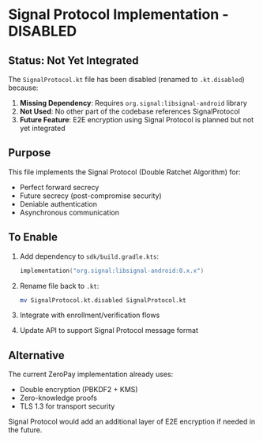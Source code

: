 # Signal Protocol Implementation - DISABLED

## Status: Not Yet Integrated

The `SignalProtocol.kt` file has been disabled (renamed to `.kt.disabled`) because:

1. **Missing Dependency**: Requires `org.signal:libsignal-android` library
2. **Not Used**: No other part of the codebase references SignalProtocol
3. **Future Feature**: E2E encryption using Signal Protocol is planned but not yet integrated

## Purpose

This file implements the Signal Protocol (Double Ratchet Algorithm) for:
- Perfect forward secrecy
- Future secrecy (post-compromise security)
- Deniable authentication
- Asynchronous communication

## To Enable

1. Add dependency to `sdk/build.gradle.kts`:
   ```kotlin
   implementation("org.signal:libsignal-android:0.x.x")
   ```

2. Rename file back to `.kt`:
   ```bash
   mv SignalProtocol.kt.disabled SignalProtocol.kt
   ```

3. Integrate with enrollment/verification flows

4. Update API to support Signal Protocol message format

## Alternative

The current ZeroPay implementation already uses:
- Double encryption (PBKDF2 + KMS)
- Zero-knowledge proofs
- TLS 1.3 for transport security

Signal Protocol would add an additional layer of E2E encryption if needed in the future.
